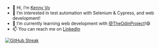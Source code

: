 - 👋 Hi, I’m [Kenny Vo](https://github.com/vokenny)
- 👀 I’m interested in test automation with Selenium & Cypress, and web development!
- 🌱 I’m currently learning web development with [@TheOdinProject](https://github.com/TheOdinProject/theodinproject)!😄
- 📫 You can reach me on [LinkedIn](https://www.linkedin.com/in/vokenny)

[![GitHub Streak](https://github-readme-streak-stats.herokuapp.com?user=vokenny&theme=Javascript&hide_border=true&date_format=j%20M%5B%20Y%5D)](https://git.io/streak-stats)

<!---
vokenny/vokenny is a ✨ special ✨ repository because its `README.md` (this file) appears on your GitHub profile.
You can click the Preview link to take a look at your changes.
--->
